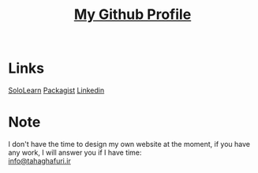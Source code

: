 <h1 align="center"><a href="https://github.com/tahaghafuri/">My Github Profile</a></h1><br>

# Links
[SoloLearn](https://www.sololearn.com/profile/22699947/)
[Packagist](https://packagist.org/users/tahaghafuri/)
[Linkedin](https://www.linkedin.com/in/tahaghafuri/)
# Note
I don't have the time to design my own website at the moment, if you have any work, I will answer you if I have time:<br>
<a href="mailto:info@tahaghafuri.ir">info@tahaghafuri.ir</a>

